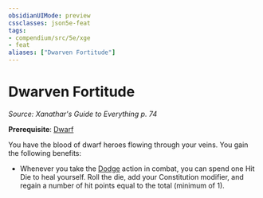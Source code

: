 ```yaml
---
obsidianUIMode: preview
cssclasses: json5e-feat
tags:
- compendium/src/5e/xge
- feat
aliases: ["Dwarven Fortitude"]
---
```

# Dwarven Fortitude
*Source: Xanathar's Guide to Everything p. 74*  

**Prerequisite**: [Dwarf](Mechanics/races/dwarf.md)

You have the blood of dwarf heroes flowing through your veins. You gain the following benefits:

- Whenever you take the [Dodge](Mechanics/Rules/actions.md#Dodge) action in combat, you can spend one Hit Die to heal yourself. Roll the die, add your Constitution modifier, and regain a number of hit points equal to the total (minimum of 1).